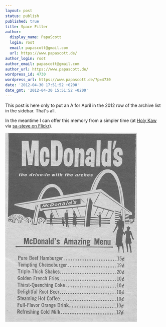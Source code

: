 ```yaml
---
layout: post
status: publish
published: true
title: Space Filler
author:
  display_name: PapaScott
  login: root
  email: papascott@gmail.com
  url: https://www.papascott.de/
author_login: root
author_email: papascott@gmail.com
author_url: https://www.papascott.de/
wordpress_id: 4730
wordpress_url: https://www.papascott.de/?p=4730
date: '2012-04-30 17:51:52 +0200'
date_gmt: '2012-04-30 15:51:52 +0200'
---
```

<p>This post is here only to put an A for April in the 2012 row of the archive list in the sidebar. That's all.</p>
<p>In the meantime I can offer this memory from a simpler time (at <a href="http://holykaw.alltop.com/the-original-mcdonalds-menu">Holy Kaw</a> via <a href="http://www.flickr.com/photos/sa_steve/2389459118/sizes/z/in/set-72157607044771700/">sa-steve on Flickr</a>).</p>
<p><img src="/wordpress/wp-content/uploads/2012/04/menu.jpg"  alt="Menu"  border="0"  width="420"  height="600" /></p>

